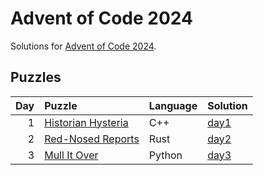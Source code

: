 # Advent of Code 2024

Solutions for [Advent of Code 2024](https://adventofcode.com/2024).

## Puzzles

| Day | Puzzle | Language | Solution |
| --: | :----- | :------- | :------- |
| 1 | [Historian Hysteria](https://adventofcode.com/2024/day/1) | C++ | [day1](https://github.com/mnajda/advent-of-code-2024/tree/main/day1) |
| 2 | [Red-Nosed Reports](https://adventofcode.com/2024/day/2) | Rust | [day2](https://github.com/mnajda/advent-of-code-2024/tree/main/day2) |
| 3 | [Mull It Over](https://adventofcode.com/2024/day/3) | Python | [day3](https://github.com/mnajda/advent-of-code-2024/tree/main/day3) |
